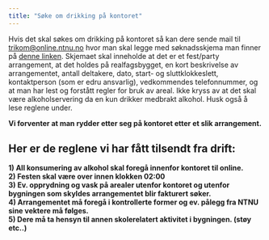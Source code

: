 ```yaml
---
title: "Søke om drikking på kontoret"
---
```


Hvis det skal søkes om drikking på kontoret så kan dere sende mail til
 trikom@online.ntnu.no hvor man skal legge med søknadsskjema man finner på [denne linken](https://innsida.ntnu.no/wiki/-/wiki/Norsk/Leie+av+lokaler+og+utstillingsboder).
Skjemaet skal inneholde at det er et fest/party arrangement, at det holdes på realfagsbygget, en kort beskrivelse av arrangementet, antall deltakere, dato, start- og sluttklokkeslett, kontaktperson (som er edru ansvarlig), vedkommendes telefonnummer, og at man har lest og forstått regler for bruk av areal. Ikke kryss av at det skal være alkoholservering da en kun drikker medbrakt alkohol. Husk også å lese reglene under.

**Vi forventer at man rydder etter seg på kontoret etter et slik arrangement.**

Her er de reglene vi har fått tilsendt fra drift:
-------------------------------------------------

**1) All konsumering av alkohol skal foregå innenfor kontoret til
online.**  
**2) Festen skal være over innen klokken 02:00**  
**3) Ev. opprydning og vask på arealer utenfor kontoret og utenfor
bygningen som skyldes arrangementet blir fakturert søker.**  
**4) Arrangementet må foregå i kontrollerte former og ev. pålegg fra
NTNU sine vektere må følges.**  
**5) Dere må ta hensyn til annen skolerelatert aktivitet i bygningen.
(støy etc..)**